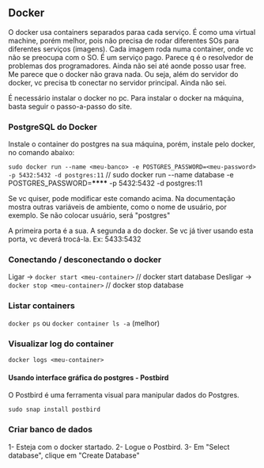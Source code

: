 ## Docker

O docker usa containers separados paraa cada serviço. É como uma virtual
machine, porém melhor, pois não precisa de rodar diferentes SOs para diferentes
serviços (imagens). Cada imagem roda numa container, onde vc não se preocupa com
o SO. É um serviço pago. Parece q é o resolvedor de problemas dos programadores.
Ainda não sei até aonde posso usar free. Me parece que o docker não grava nada.
Ou seja, além do servidor do docker, vc precisa tb conectar no servidor
principal. Ainda não sei.

É necessário instalar o docker no pc. Para instalar o docker na máquina, basta
seguir o passo-a-passo do site.

### PostgreSQL do Docker

Instale o container do postgres na sua máquina, porém, instale pelo docker, no
comando abaixo:

`sudo docker run --name <meu-banco> -e POSTGRES_PASSWORD=<meu-password> -p 5432:5432 -d postgres:11`
// sudo docker run --name database -e POSTGRES_PASSWORD=**\*\*\*\*** -p 5432:5432 -d postgres:11

Se vc quiser, pode modificar este comando acima. Na documentação mostra outras
variáveis de ambiente, como o nome de usuário, por exemplo. Se não colocar
usuário, será "postgres"

A primeira porta é a sua. A segunda a do docker. Se vc já tiver usando esta
porta, vc deverá trocá-la.
Ex: 5433:5432

### Conectando / desconectando o docker

Ligar -> `docker start <meu-container>` // docker start database
Desligar -> `docker stop <meu-container>` // docker stop database

### Listar containers

`docker ps`
ou
`docker container ls -a` (melhor)

### Visualizar log do container

`docker logs <meu-container>`

#### Usando interface gráfica do postgres - Postbird

O Postbird é uma ferramenta visual para manipular dados do Postgres.

`sudo snap install postbird`

### Criar banco de dados

1- Esteja com o docker startado.
2- Logue o Postbird.
3- Em "Select database", clique em "Create Database"
